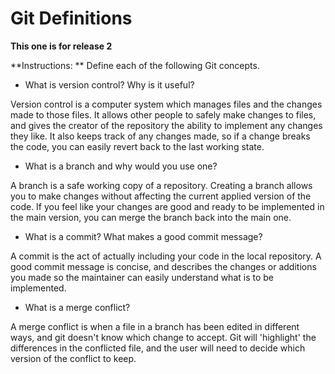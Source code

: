 # Git Definitions

**This one is for release 2**

**Instructions: ** Define each of the following Git concepts.

* What is version control?  Why is it useful?

Version control is a computer system which manages files and the changes made to those files.  It allows other people to safely make changes to files, and gives the creator of the repository the ability to implement any changes they like.  It also keeps track of any changes made, so if a change breaks the code, you can easily revert back to the last working state.

* What is a branch and why would you use one?

A branch is a safe working copy of a repository.  Creating a branch allows you to make changes without affecting the current applied version of the code.  If you feel like your changes are good and ready to be implemented in the main version, you can merge the branch back into the main one.

* What is a commit? What makes a good commit message?

A commit is the act of actually including your code in the local repository.  A good commit message is concise, and describes the changes or additions you made so the maintainer can easily understand what is to be implemented.


* What is a merge conflict?

A merge conflict is when a file in a branch has been edited in different ways, and git doesn't know which change to accept.  Git will 'highlight' the differences in the conflicted file, and the user will need to decide which version of the conflict to keep. 
